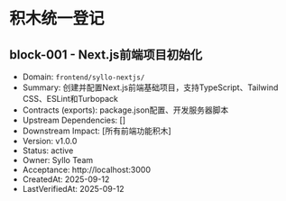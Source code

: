 # 积木统一登记

## block-001 - Next.js前端项目初始化
- Domain: `frontend/syllo-nextjs/`
- Summary: 创建并配置Next.js前端基础项目，支持TypeScript、Tailwind CSS、ESLint和Turbopack
- Contracts (exports): package.json配置、开发服务器脚本
- Upstream Dependencies: []
- Downstream Impact: [所有前端功能积木]
- Version: v1.0.0
- Status: active
- Owner: Syllo Team
- Acceptance: http://localhost:3000
- CreatedAt: 2025-09-12
- LastVerifiedAt: 2025-09-12